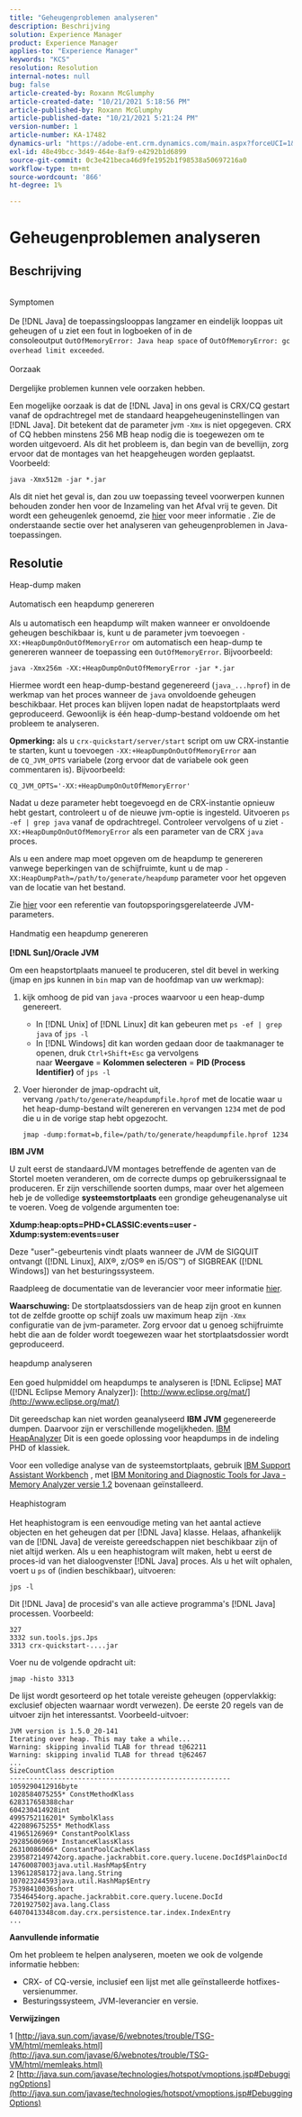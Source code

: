 ```yaml
---
title: "Geheugenproblemen analyseren"
description: Beschrijving
solution: Experience Manager
product: Experience Manager
applies-to: "Experience Manager"
keywords: "KCS"
resolution: Resolution
internal-notes: null
bug: false
article-created-by: Roxann McGlumphy
article-created-date: "10/21/2021 5:18:56 PM"
article-published-by: Roxann McGlumphy
article-published-date: "10/21/2021 5:21:24 PM"
version-number: 1
article-number: KA-17482
dynamics-url: "https://adobe-ent.crm.dynamics.com/main.aspx?forceUCI=1&pagetype=entityrecord&etn=knowledgearticle&id=ef6bccf5-9232-ec11-b6e5-000d3a5ba97a"
exl-id: 48e49bcc-3d49-464e-8af9-e4292b1d6899
source-git-commit: 0c3e421beca46d9fe1952b1f98538a50697216a0
workflow-type: tm+mt
source-wordcount: '866'
ht-degree: 1%

---
```


# Geheugenproblemen analyseren

## Beschrijving

<br>Symptomen<br><br>
De [!DNL Java] de toepassingslooppas langzamer en eindelijk looppas uit geheugen of u ziet een fout in logboeken of in de consoleoutput `OutOfMemoryError: Java heap space` of `OutOfMemoryError: gc overhead limit exceeded`.
<br><br>Oorzaak<br><br>
Dergelijke problemen kunnen vele oorzaken hebben.

Een mogelijke oorzaak is dat de [!DNL Java] in ons geval is CRX/CQ gestart vanaf de opdrachtregel met de standaard heapgeheugeninstellingen van [!DNL Java]. Dit betekent dat de parameter jvm `-Xmx` is niet opgegeven. CRX of CQ hebben minstens 256 MB heap nodig die is toegewezen om te worden uitgevoerd. Als dit het probleem is, dan begin van de bevellijn, zorg ervoor dat de montages van het heapgeheugen worden geplaatst. Voorbeeld:


```
java -Xmx512m -jar *.jar
```


Als dit niet het geval is, dan zou uw toepassing teveel voorwerpen kunnen behouden zonder hen voor de Inzameling van het Afval vrij te geven. Dit wordt een geheugenlek genoemd, zie [hier](http://java.sun.com/javase/6/webnotes/trouble/TSG-VM/html/memleaks.html) voor meer informatie . Zie de onderstaande sectie over het analyseren van geheugenproblemen in Java-toepassingen.


## Resolutie

Heap-dump maken<br><br>Automatisch een heapdump genereren<br><br>
Als u automatisch een heapdump wilt maken wanneer er onvoldoende geheugen beschikbaar is, kunt u de parameter jvm toevoegen `-XX:+HeapDumpOnOutOfMemoryError` om automatisch een heap-dump te genereren wanneer de toepassing een `OutOfMemoryError`. Bijvoorbeeld:


```
java -Xmx256m -XX:+HeapDumpOnOutOfMemoryError -jar *.jar
```


Hiermee wordt een heap-dump-bestand gegenereerd (`java_...hprof`) in de werkmap van het proces wanneer de `java` onvoldoende geheugen beschikbaar. Het proces kan blijven lopen nadat de heapstortplaats werd geproduceerd. Gewoonlijk is één heap-dump-bestand voldoende om het probleem te analyseren.

<b>Opmerking:</b> als u `crx-quickstart/server/start` script om uw CRX-instantie te starten, kunt u toevoegen `-XX:+HeapDumpOnOutOfMemoryError` aan de `CQ_JVM_OPTS` variabele (zorg ervoor dat de variabele ook geen commentaren is). Bijvoorbeeld:


```
CQ_JVM_OPTS='-XX:+HeapDumpOnOutOfMemoryError'
```


Nadat u deze parameter hebt toegevoegd en de CRX-instantie opnieuw hebt gestart, controleert u of de nieuwe jvm-optie is ingesteld. Uitvoeren `ps -ef | grep java` vanaf de opdrachtregel. Controleer vervolgens of u ziet `-XX:+HeapDumpOnOutOfMemoryError` als een parameter van de CRX `java` proces.

Als u een andere map moet opgeven om de heapdump te genereren vanwege beperkingen van de schijfruimte, kunt u de map `-XX:HeapDumpPath=/path/to/generate/heapdump` parameter voor het opgeven van de locatie van het bestand.

Zie [hier](http://java.sun.com/javase/technologies/hotspot/vmoptions.jsp#DebuggingOptions) voor een referentie van foutopsporingsgerelateerde JVM-parameters.
<br><br>Handmatig een heapdump genereren<br><br>
<b>[!DNL Sun]/Oracle JVM</b>

Om een heapstortplaats manueel te produceren, stel dit bevel in werking (jmap en jps kunnen in `bin` map van de hoofdmap van uw werkmap):

1. kijk omhoog de pid van `java` -proces waarvoor u een heap-dump genereert.
   - In [!DNL Unix] of [!DNL Linux] dit kan gebeuren met `ps -ef | grep java` of `jps -l`
   - In [!DNL Windows] dit kan worden gedaan door de taakmanager te openen, druk `Ctrl+Shift+Esc` ga vervolgens naar <b>Weergave</b> = <b>Kolommen selecteren</b> = <b>PID (Process Identifier)</b> of `jps -l`
2. Voer hieronder de jmap-opdracht uit, vervang `/path/to/generate/heapdumpfile.hprof` met de locatie waar u het heap-dump-bestand wilt genereren en vervangen `1234` met de pod die u in de vorige stap hebt opgezocht.

   ```
   jmap -dump:format=b,file=/path/to/generate/heapdumpfile.hprof 1234
   ```


<b>IBM JVM</b>

U zult eerst de standaardJVM montages betreffende de agenten van de Stortel moeten veranderen, om de correcte dumps op gebruikerssignaal te produceren. Er zijn verschillende soorten dumps, maar over het algemeen heb je de volledige <b>systeemstortplaats</b> een grondige geheugenanalyse uit te voeren. Voeg de volgende argumenten toe:

<b>Xdump:heap:opts=PHD+CLASSIC:events=user -Xdump:system:events=user</b>

Deze &quot;user&quot;-gebeurtenis vindt plaats wanneer de JVM de SIGQUIT ontvangt ([!DNL Linux], AIX®, z/OS® en i5/OS™) of SIGBREAK ([!DNL Windows]) van het besturingssysteem.

Raadpleeg de documentatie van de leverancier voor meer informatie [hier](http://pic.dhe.ibm.com/infocenter/java7sdk/v7r0/index.jsp?topic=%2Fcom.ibm.java.aix.70.doc%2Fdiag%2Fpreface%2Fchanges_70%2Foverview_gc.html).

<b>Waarschuwing:</b> De stortplaatsdossiers van de heap zijn groot en kunnen tot de zelfde grootte op schijf zoals uw maximum heap zijn `-Xmx` configuratie van de jvm-parameter. Zorg ervoor dat u genoeg schijfruimte hebt die aan de folder wordt toegewezen waar het stortplaatsdossier wordt geproduceerd.
<br><br>heapdump analyseren<br><br>
Een goed hulpmiddel om heapdumps te analyseren is [!DNL Eclipse] MAT ([!DNL Eclipse Memory Analyzer]): [http://www.eclipse.org/mat/](http://www.eclipse.org/mat/)

Dit gereedschap kan niet worden geanalyseerd <b>IBM JVM</b> gegenereerde dumpen. Daarvoor zijn er verschillende mogelijkheden. [IBM HeapAnalyzer](https://www.ibm.com/developerworks/community/groups/service/html/communityview?communityUuid=4544bafe-c7a2-455f-9d43-eb866ea60091) Dit is een goede oplossing voor heapdumps in de indeling PHD of klassiek.

Voor een volledige analyse van de systeemstortplaats, gebruik [IBM Support Assistant Workbench](http://www-01.ibm.com/software/support/isa/) , met [IBM Monitoring and Diagnostic Tools for Java - Memory Analyzer versie 1.2](http://www.ibm.com/developerworks/java/jdk/tools/memoryanalyzer/) bovenaan geïnstalleerd.
<br><br>Heaphistogram<br><br>
Het heaphistogram is een eenvoudige meting van het aantal actieve objecten en het geheugen dat per [!DNL Java] klasse. Helaas, afhankelijk van de [!DNL Java] de vereiste gereedschappen niet beschikbaar zijn of niet altijd werken. Als u een heaphistogram wilt maken, hebt u eerst de proces-id van het dialoogvenster [!DNL Java] proces. Als u het wilt ophalen, voert u `ps` of (indien beschikbaar), uitvoeren:


```
jps -l
```


Dit [!DNL Java] de procesid&#39;s van alle actieve programma&#39;s [!DNL Java] processen. Voorbeeld:


```
327 
3332 sun.tools.jps.Jps
3313 crx-quickstart-....jar
```


Voer nu de volgende opdracht uit:


```
jmap -histo 3313
```


De lijst wordt gesorteerd op het totale vereiste geheugen (oppervlakkig: exclusief objecten waarnaar wordt verwezen). De eerste 20 regels van de uitvoer zijn het interessantst. Voorbeeld-uitvoer:


```
JVM version is 1.5.0_20-141
Iterating over heap. This may take a while...
Warning: skipping invalid TLAB for thread t@62211
Warning: skipping invalid TLAB for thread t@62467
...
SizeCountClass description
-------------------------------------------------------
1059290412916byte
1028584075255* ConstMethodKlass
628317658388char
604230414928int
4995752116201* SymbolKlass
422089675255* MethodKlass
41965126969* ConstantPoolKlass
29285606969* InstanceKlassKlass
26310086066* ConstantPoolCacheKlass
2395872149742org.apache.jackrabbit.core.query.lucene.DocId$PlainDocId
14760087003java.util.HashMap$Entry
139612858172java.lang.String
107023244593java.util.HashMap$Entry
75398410036short
73546454org.apache.jackrabbit.core.query.lucene.DocId
7201927502java.lang.Class
64070413348com.day.crx.persistence.tar.index.IndexEntry
...
```


<b>Aanvullende informatie</b>

Om het probleem te helpen analyseren, moeten we ook de volgende informatie hebben:

- CRX- of CQ-versie, inclusief een lijst met alle geïnstalleerde hotfixes-versienummer.
- Besturingssysteem, JVM-leverancier en versie.


<b>Verwijzingen</b>

1 [http://java.sun.com/javase/6/webnotes/trouble/TSG-VM/html/memleaks.html](http://java.sun.com/javase/6/webnotes/trouble/TSG-VM/html/memleaks.html)
2 [http://java.sun.com/javase/technologies/hotspot/vmoptions.jsp#DebuggingOptions](http://java.sun.com/javase/technologies/hotspot/vmoptions.jsp#DebuggingOptions)
